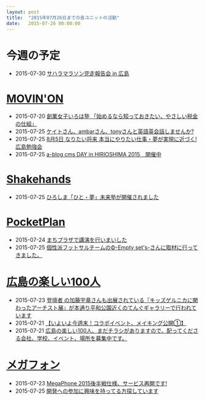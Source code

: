 ```yaml
---
layout: post
title:  "2015年07月26日までの各ユニットの活動"
date:   2015-07-26 00:00:00
---
```


# 今週の予定

* 2015-07-30 [サハラマラソン完走報告会 in 広島](https://www.facebook.com/events/839443466145186/)


# [MOVIN'ON](http://coworking-hiroshima.com/)

* 2015-07-20 [創業女子いろは塾 「始めるなら知っておきたい、やさしい税金の仕組」](https://www.facebook.com/movinon.hiroshima/posts/977924848894960)
* 2015-07-25 [ケイトさん、ambarさん、tonyさんと英語英会話しませんか?](https://www.facebook.com/movinon.hiroshima/posts/981017818585663)
* 2015-07-25 [8月5日 なりたい将来 本当にやりたい仕事・夢が実現に近づく!広島勉強会](https://www.facebook.com/movinon.hiroshima/posts/981014315252680)
* 2015-07-25 [a-blog cms DAY in HIRIOSHIMA 2015　開催中](https://www.facebook.com/movinon.hiroshima/posts/981007245253387)


# [Shakehands](http://www.shakehands.jp/)

* 2015-07-25 [ひろしま「ひと・夢」未来塾が開催されました](https://www.facebook.com/CoworkingShakeHands/posts/969300123121382)


# [PocketPlan](http://pocketplan.wix.com/pocketplan)

* 2015-07-24 [まちプラザで講演を行いまいした](https://www.facebook.com/PocketPlan/posts/869924629760177)
* 2015-07-25 [個性派フットサルチームのΦ-Empty set's-さんに取材に行ってきました。](https://www.facebook.com/PocketPlan/posts/870396913046282)


# [広島の楽しい100人](http://hiroshima.100person.jp)


* 2015-07-23 [登壇者 の加藤宇章さんも出展されている『キッズゲルニカに関わったアーチスト展』が本通り平和公園近くのてんぐギャラリーで行われています](https://www.facebook.com/h100parson/posts/1611374565804349)
* 2015-07-21 [【いよいよ今週末！コラボイベント、メイキング公開①】](https://www.facebook.com/h100parson/posts/1610836859191453)
* 2015-07-21 [広島の楽しい100人、まだチラシがありますので、配ってくださる会社、学校、イベント、場所を募集中です。](https://www.facebook.com/h100parson/posts/1610780612530411)


# [メガフォン](https://m-ph.org)

* 2015-07-23 [MegaPhone 2015後半戦仕様、サービス再開です!](https://www.facebook.com/mega0phone/posts/815982901853712)
* 2015-07-25 [開発への参加に興味を持ってる方探しています](https://www.facebook.com/mega0phone/posts/817069548411714)
